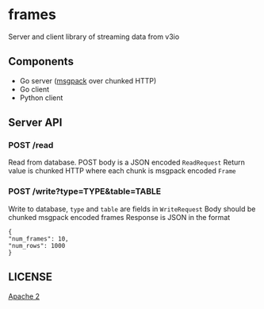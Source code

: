 # frames

Server and client library of streaming data from v3io

## Components

- Go server ([msgpack][msgpack] over chunked HTTP)
- Go client
- Python client

[msgpack]: https://msgpack.org/

## Server API

### POST /read

Read from database. POST body is a JSON encoded `ReadRequest`
Return value is chunked HTTP where each chunk is msgpack encoded `Frame`

### POST /write?type=TYPE&table=TABLE

Write to database, `type` and `table` are fields in `WriteRequest`
Body should be chunked msgpack encoded frames
Response is JSON in the format

    {
	"num_frames": 10,
	"num_rows": 1000
    }


## LICENSE

[Apache 2](LICENSE)
